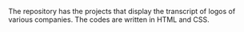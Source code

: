 The repository has the projects that display the transcript of logos of various companies. The codes are written in HTML and CSS.
